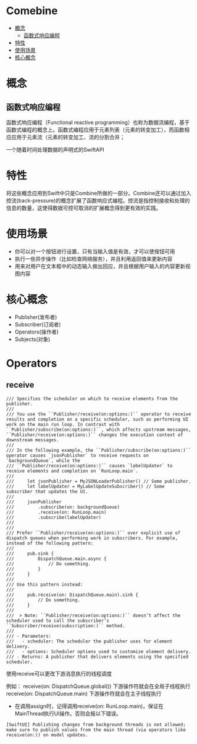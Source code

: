# Comebine

- [概念](#概念)
  - [函数式响应编程](#函数式响应编程)
- [特性](#特性)
- [使用场景](#使用场景)
- [核心概念](#核心概念)

# 概念
## 函数式响应编程
函数式响应编程（Functional reactive programming）也称为数据流编程，基于函数式编程的概念上。函数式编程应用于元素列表（元素的转变加工），而函数相应应用于元素流（元素的转变加工、流的分割合并；

一个随着时间处理数据的声明式的SwiftAPI

# 特性

将这些概念应用到Swift中只是Combine所做的一部分。Combine还可以通过加入控流(back-pressure)的概念扩展了函数响应式编程。控流是指控制接收和处理的信息的数量，这使得数据可控可取消的扩展概念得到更有效的实践。

# 使用场景
  - 你可以对一个按钮进行设置，只有当输入值是有效，才可以使按钮可用
  - 执行一些异步操作（比如检查网络服务），并且利用返回值来更新内容
  - 用来对用户在文本框中的动态输入做出回应，并且根据用户输入的内容更新视图内容

# 核心概念
  - Publisher(发布者)
  - Subscriber(订阅者)
  - Operators(操作者)
  - Subjects(对象)


# Operators

## receive
```
/// Specifies the scheduler on which to receive elements from the publisher.
///
/// You use the ``Publisher/receive(on:options:)`` operator to receive results and completion on a specific scheduler, such as performing UI work on the main run loop. In contrast with ``Publisher/subscribe(on:options:)``, which affects upstream messages, ``Publisher/receive(on:options:)`` changes the execution context of downstream messages.
///
/// In the following example, the ``Publisher/subscribe(on:options:)`` operator causes `jsonPublisher` to receive requests on `backgroundQueue`, while the
/// ``Publisher/receive(on:options:)`` causes `labelUpdater` to receive elements and completion on `RunLoop.main`.
///
///     let jsonPublisher = MyJSONLoaderPublisher() // Some publisher.
///     let labelUpdater = MyLabelUpdateSubscriber() // Some subscriber that updates the UI.
///
///     jsonPublisher
///         .subscribe(on: backgroundQueue)
///         .receive(on: RunLoop.main)
///         .subscribe(labelUpdater)
///
///
/// Prefer ``Publisher/receive(on:options:)`` over explicit use of dispatch queues when performing work in subscribers. For example, instead of the following pattern:
///
///     pub.sink {
///         DispatchQueue.main.async {
///             // Do something.
///         }
///     }
///
/// Use this pattern instead:
///
///     pub.receive(on: DispatchQueue.main).sink {
///         // Do something.
///     }
///
///  > Note: ``Publisher/receive(on:options:)`` doesn’t affect the scheduler used to call the subscriber’s ``Subscriber/receive(subscription:)`` method.
///
/// - Parameters:
///   - scheduler: The scheduler the publisher uses for element delivery.
///   - options: Scheduler options used to customize element delivery.
/// - Returns: A publisher that delivers elements using the specified scheduler.
```

使用receive可以更改下游消息执行的线程调度

例如：
receive(on: DispatchQueue.global())
下游操作符就会在全局子线程执行
receive(on: DispatchQueue.main)
下游操作符就会在主子线程执行

* 在调用assign时，记得调用receive(on: RunLoop.main)，保证在MainThread执行UI操作。否则会报以下错误。
```
[SwiftUI] Publishing changes from background threads is not allowed; make sure to publish values from the main thread (via operators like receive(on:)) on model updates.
```
